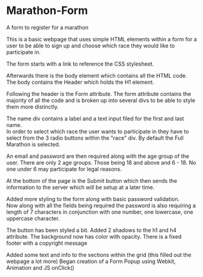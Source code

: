 # Marathon-Form
A form to register for a marathon

This is a basic webpage that uses simple HTML elements within a form for a user to be able to sign up and choose which race they would like to participate in.

The form starts with a link to reference the CSS stylesheet. 

Afterwards there is the body element which contains all the HTML code.  The body contains the Header which holds the H1 element.

Following the header is the Form attribute.  The form attribute contains the majority of all the code and is broken up into several divs to be able to style them more distinctly.  

The name div contains a label and a text input filed for the first and last name.  
In order to select which race the user wants to participate in they have to select from the 3 radio buttons within the "race" div.  By default the Full Marathon is selected.

An email and password are then required along with the age group of the user.  There are only 2 age groups.  Those being 18 and above and 6 - 18.  No one under 6 may participate for legal reasons.  

At the bottom of the page is the Submit button which then sends the information to the server which will be setup at a later time.  

<!-- UPDATE 3/22/2022-->

Added more styling to the form along with basic password validation.  
Now along with all the fields being required the password is also requiring a length of 7 characters in conjunction with one number, one lowercase, one uppercase character.

The button has been styled a bit.  Added 2 shadows to the h1 and h4 attribute.  The background now has color with opacity.  There is a fixed footer with a copyright message

<!-- UPDATE 4/08/22 -->
  Added some text and info to the sections within the grid (this filled out the webpage a lot more)
  Began creation of a Form Popup using Webkit, Animation and JS onClick() 
